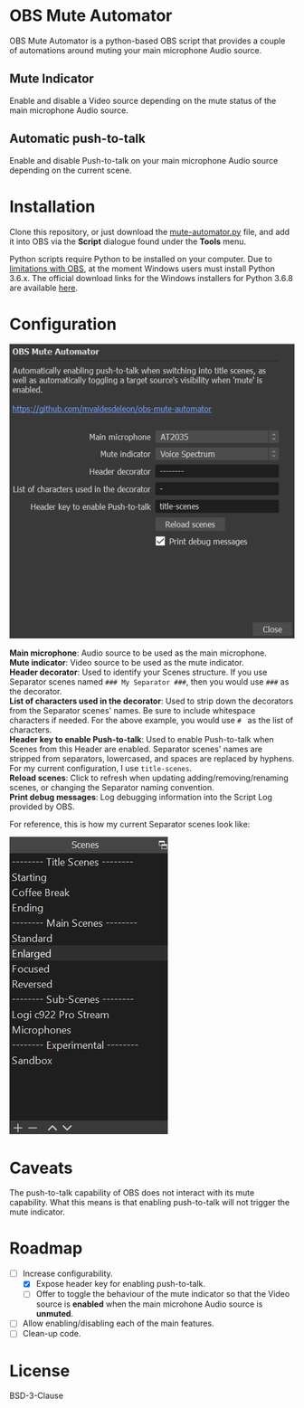 # OBS Mute Automator

OBS Mute Automator is a python-based OBS script that provides a couple of automations around muting your main microphone Audio source.

## Mute Indicator

Enable and disable a Video source depending on the mute status of the main microphone Audio source.

## Automatic push-to-talk

Enable and disable Push-to-talk on your main microphone Audio source depending on the current scene.

# Installation

Clone this repository, or just download the [mute-automator.py](https://raw.githubusercontent.com/mvaldesdeleon/obs-mute-automator/mainline/mute-automator.py) file, and add it into OBS via the **Script** dialogue found under the **Tools** menu.

Python scripts require Python to be installed on your computer. Due to [limitations with OBS](https://obsproject.com/docs/scripting.html), at the moment Windows users must install Python 3.6.x. The official download links for the Windows installers for Python 3.6.8 are available [here](https://www.python.org/downloads/release/python-368/).

# Configuration

![Configuration screen](https://raw.githubusercontent.com/mvaldesdeleon/obs-mute-automator/mainline/images/config.png)

**Main microphone**: Audio source to be used as the main microphone.  
**Mute indicator**: Video source to be used as the mute indicator.  
**Header decorator**: Used to identify your Scenes structure. If you use Separator scenes named `### My Separator ###`, then you would use `###` as the decorator.  
**List of characters used in the decorator**: Used to strip down the decorators from the Separator scenes' names. Be sure to include whitespace characters if needed. For the above example, you would use `# ` as the list of characters.  
**Header key to enable Push-to-talk**: Used to enable Push-to-talk when Scenes from this Header are enabled. Separator scenes' names are stripped from separators, lowercased, and spaces are replaced by hyphens. For my current configuration, I use `title-scenes`.  
**Reload scenes**: Click to refresh when updating adding/removing/renaming scenes, or changing the Separator naming convention.  
**Print debug messages**: Log debugging information into the Script Log provided by OBS.

For reference, this is how my current Separator scenes look like:

![Separator scenes](https://raw.githubusercontent.com/mvaldesdeleon/obs-mute-automator/mainline/images/scenes.png)

# Caveats

The push-to-talk capability of OBS does not interact with its mute capability. What this means is that enabling push-to-talk will not trigger the mute indicator.

# Roadmap

* [ ] Increase configurability.
  * [x] Expose header key for enabling push-to-talk.
  * [ ] Offer to toggle the behaviour of the mute indicator so that the Video source is **enabled** when the main microhone Audio source is **unmuted**.
* [ ] Allow enabling/disabling each of the main features.
* [ ] Clean-up code.

# License
BSD-3-Clause